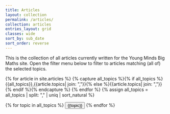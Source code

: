 ```yaml
---
title: Articles
layout: collection
permalink: /articles/
collection: articles
entries_layout: grid
classes: wide
sort_by: sub_date
sort_order: reverse
---
```

This is the collection of all articles currently written for the Young Minds Big Maths site. Open the filter menu below to filter to articles matching (all of) the selected topics.
<!-- This category filter menu is JS based, and so is hidden if JS is disabled -->
{% for article in site.articles %}
  {% capture all_topics %}{% if all_topics %}{{all_topics}},{{article.topics| join: ","}}{% else %}{{article.topics| join: ","}}{% endif %}{% endcapture %}
{% endfor %}
{% assign all_topics = all_topics | split: "," | uniq | sort_natural  %}
<div class="topicFilterMenu">
  <button id="topicFilter" onclick="displayMenu(this)" style="display:none">Topic Filter</button>
  <div class="topics menuHidden">
	{% for topic in all_topics %}
	<button onclick="toggleTopic(this,'{{topic}}')" class="buttonHidden">{{topic}}</button>
	{% endfor %}
  </div>
</div>